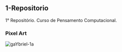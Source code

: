 ## 1-Repositorio
1° Repositório. Curso de Pensamento Computacional.
### Pixel Art
![gaYbriel-1a](https://user-images.githubusercontent.com/110045419/184903054-e9c9dec2-fb91-4800-af95-03f2ee660e71.png)
